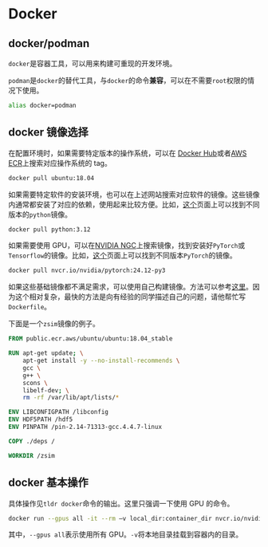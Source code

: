# Docker

## docker/podman

`docker`是容器工具，可以用来构建可重现的开发环境。

`podman`是`docker`的替代工具，与`docker`的命令**兼容**，可以在不需要`root`权限的情况下使用。

```bash
alias docker=podman
```

## docker 镜像选择

在配置环境时，如果需要特定版本的操作系统，可以在 [Docker Hub](https://hub.docker.com/)或者[AWS ECR](https://gallery.ecr.aws)上搜索对应操作系统的 tag。

```bash
docker pull ubuntu:18.04
```

如果需要特定软件的安装环境，也可以在上述网站搜索对应软件的镜像。这些镜像内通常都安装了对应的依赖，使用起来比较方便。比如，[这个](https://hub.docker.com/_/python)页面上可以找到不同版本的`python`镜像。

```bash
docker pull python:3.12
```

如果需要使用 GPU，可以在[NVIDIA NGC](https://ngc.nvidia.com/catalog/containers)上搜索镜像，找到安装好`PyTorch`或`Tensorflow`的镜像。比如，[这个](https://catalog.ngc.nvidia.com/orgs/nvidia/containers/pytorch/tags)页面上可以找到不同版本`PyTorch`的镜像。

```bash
docker pull nvcr.io/nvidia/pytorch:24.12-py3
```

如果这些基础镜像都不满足需求，可以使用自己构建镜像。方法可以参考[这里](https://docs.docker.com/engine/reference/builder/)。因为这个相对复杂，最快的方法是向有经验的同学描述自己的问题，请他帮忙写`Dockerfile`。

下面是一个`zsim`镜像的例子。

```Dockerfile
FROM public.ecr.aws/ubuntu/ubuntu:18.04_stable

RUN apt-get update; \
    apt-get install -y --no-install-recommends \
    gcc \
    g++ \
    scons \
    libelf-dev; \
    rm -rf /var/lib/apt/lists/*

ENV LIBCONFIGPATH /libconfig
ENV HDF5PATH /hdf5
ENV PINPATH /pin-2.14-71313-gcc.4.4.7-linux

COPY ./deps /

WORKDIR /zsim
```

## docker 基本操作

具体操作见`tldr docker`命令的输出。这里只强调一下使用 GPU 的命令。

```bash
docker run --gpus all -it --rm –v local_dir:container_dir nvcr.io/nvidia/pytorch:21.02-py3
```

其中，`--gpus all`表示使用所有 GPU。`-v`将本地目录挂载到容器内的目录。
